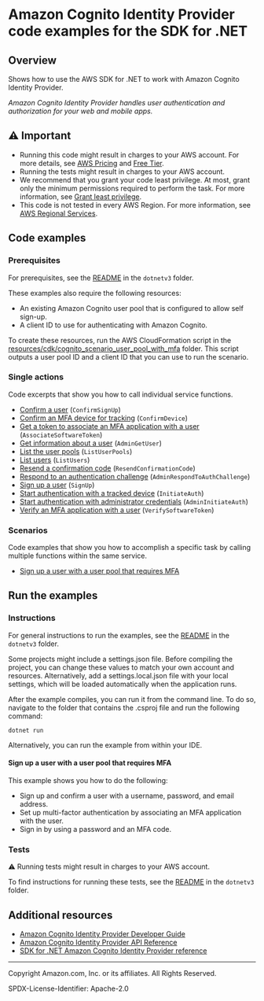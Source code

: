 # Amazon Cognito Identity Provider code examples for the SDK for .NET

## Overview

Shows how to use the AWS SDK for .NET to work with Amazon Cognito Identity Provider.

<!--custom.overview.start-->
<!--custom.overview.end-->

_Amazon Cognito Identity Provider handles user authentication and authorization for your web and mobile apps._

## ⚠ Important

* Running this code might result in charges to your AWS account. For more details, see [AWS Pricing](https://aws.amazon.com/pricing/) and [Free Tier](https://aws.amazon.com/free/).
* Running the tests might result in charges to your AWS account.
* We recommend that you grant your code least privilege. At most, grant only the minimum permissions required to perform the task. For more information, see [Grant least privilege](https://docs.aws.amazon.com/IAM/latest/UserGuide/best-practices.html#grant-least-privilege).
* This code is not tested in every AWS Region. For more information, see [AWS Regional Services](https://aws.amazon.com/about-aws/global-infrastructure/regional-product-services).

<!--custom.important.start-->
<!--custom.important.end-->

## Code examples

### Prerequisites

For prerequisites, see the [README](../README.md#Prerequisites) in the `dotnetv3` folder.


<!--custom.prerequisites.start-->
These examples also require the following resources:

* An existing Amazon Cognito user pool that is configured to allow self sign-up.
* A client ID to use for authenticating with Amazon Cognito.


To create these resources, run the AWS CloudFormation script in the
[resources/cdk/cognito_scenario_user_pool_with_mfa](../../../resources/cdk/cognito_scenario_user_pool_with_mfa)
folder. This script outputs a user pool ID and a client ID that you can use to run
the scenario.
<!--custom.prerequisites.end-->

### Single actions

Code excerpts that show you how to call individual service functions.

- [Confirm a user](Actions/CognitoWrapper.cs#L213) (`ConfirmSignUp`)
- [Confirm an MFA device for tracking](Actions/CognitoWrapper.cs#L241) (`ConfirmDevice`)
- [Get a token to associate an MFA application with a user](Actions/CognitoWrapper.cs#L133) (`AssociateSoftwareToken`)
- [Get information about a user](Actions/CognitoWrapper.cs#L288) (`AdminGetUser`)
- [List the user pools](Actions/CognitoWrapper.cs#L25) (`ListUserPools`)
- [List users](Actions/CognitoWrapper.cs#L46) (`ListUsers`)
- [Resend a confirmation code](Actions/CognitoWrapper.cs#L264) (`ResendConfirmationCode`)
- [Respond to an authentication challenge](Actions/CognitoWrapper.cs#L72) (`AdminRespondToAuthChallenge`)
- [Sign up a user](Actions/CognitoWrapper.cs#L311) (`SignUp`)
- [Start authentication with a tracked device](Actions/CognitoWrapper.cs#L184) (`InitiateAuth`)
- [Start authentication with administrator credentials](Actions/CognitoWrapper.cs#L156) (`AdminInitiateAuth`)
- [Verify an MFA application with a user](Actions/CognitoWrapper.cs#L111) (`VerifySoftwareToken`)

### Scenarios

Code examples that show you how to accomplish a specific task by calling multiple
functions within the same service.

- [Sign up a user with a user pool that requires MFA](Actions/CognitoWrapper.cs)


<!--custom.examples.start-->
<!--custom.examples.end-->

## Run the examples

### Instructions

For general instructions to run the examples, see the
[README](../README.md#building-and-running-the-code-examples) in the `dotnetv3` folder.

Some projects might include a settings.json file. Before compiling the project,
you can change these values to match your own account and resources. Alternatively,
add a settings.local.json file with your local settings, which will be loaded automatically
when the application runs.

After the example compiles, you can run it from the command line. To do so, navigate to
the folder that contains the .csproj file and run the following command:

```
dotnet run
```

Alternatively, you can run the example from within your IDE.


<!--custom.instructions.start-->
<!--custom.instructions.end-->



#### Sign up a user with a user pool that requires MFA

This example shows you how to do the following:

- Sign up and confirm a user with a username, password, and email address.
- Set up multi-factor authentication by associating an MFA application with the user.
- Sign in by using a password and an MFA code.

<!--custom.scenario_prereqs.cognito-identity-provider_Scenario_SignUpUserWithMfa.start-->
<!--custom.scenario_prereqs.cognito-identity-provider_Scenario_SignUpUserWithMfa.end-->


<!--custom.scenarios.cognito-identity-provider_Scenario_SignUpUserWithMfa.start-->
<!--custom.scenarios.cognito-identity-provider_Scenario_SignUpUserWithMfa.end-->

### Tests

⚠ Running tests might result in charges to your AWS account.


To find instructions for running these tests, see the [README](../README.md#Tests)
in the `dotnetv3` folder.



<!--custom.tests.start-->
<!--custom.tests.end-->

## Additional resources

- [Amazon Cognito Identity Provider Developer Guide](https://docs.aws.amazon.com/cognito/latest/developerguide/cognito-user-identity-pools.html)
- [Amazon Cognito Identity Provider API Reference](https://docs.aws.amazon.com/cognito-user-identity-pools/latest/APIReference/Welcome.html)
- [SDK for .NET Amazon Cognito Identity Provider reference](https://docs.aws.amazon.com/sdkfornet/v3/apidocs/items/CognitoIdentity/NCognitoIdentity.html)

<!--custom.resources.start-->
<!--custom.resources.end-->

---

Copyright Amazon.com, Inc. or its affiliates. All Rights Reserved.

SPDX-License-Identifier: Apache-2.0